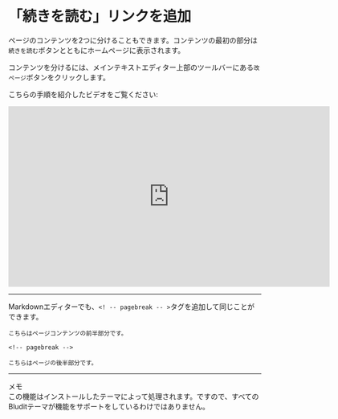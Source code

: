 # 「続きを読む」リンクを追加
<!-- position: 4 -->

ページのコンテンツを2つに分けることもできます。コンテンツの最初の部分は`続きを読む`ボタンとともにホームページに表示されます。

コンテンツを分けるには、メインテキストエディター上部のツールバーにある`改ページ`ボタンをクリックします。

こちらの手順を紹介したビデオをご覧ください:

<div class="videoWrapper">
	<iframe width="640" height="360" src="https://www.youtube.com/embed/Ev5kNwFyVdY?rel=0&amp;showinfo=0" frameborder="0" allow="accelerometer; autoplay; encrypted-media; gyroscope; picture-in-picture" allowfullscreen></iframe>
</div>

---

Markdownエディターでも、`<! -- pagebreak -- >`タグを追加して同じことができます。

```
こちらはページコンテンツの前半部分です。

<!-- pagebreak -->

こちらはページの後半部分です。
```

---

<div class="note">
<div class="title">メモ</div>
この機能はインストールしたテーマによって処理されます。ですので、すべてのBluditテーマが機能をサポートをしているわけではありません。
</div>
